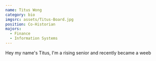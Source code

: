 ```yaml
---
name: Titus Wong
category: bio
imgsrc: assets/Titus-Board.jpg
position: Co-Historian
majors:
  - Finance
  - Information Systems
---
```

Hey my name's Titus, I'm a rising senior and recently became a weeb
